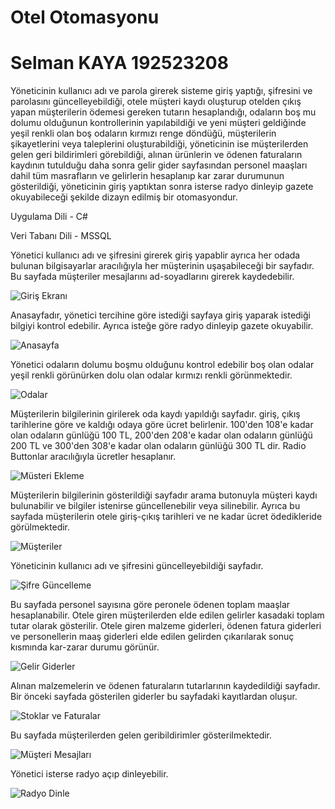 # Otel Otomasyonu

# Selman KAYA 192523208

Yöneticinin kullanıcı adı ve parola girerek sisteme giriş yaptığı, şifresini ve parolasını güncelleyebildiği, otele müşteri kaydı oluşturup otelden çıkış yapan müşterilerin ödemesi gereken tutarın hesaplandığı, odaların boş mu dolumu olduğunun kontrollerinin yapılabildiği ve yeni müşteri geldiğinde yeşil renkli olan boş odaların kırmızı renge döndüğü, müşterilerin şikayetlerini veya taleplerini oluşturabildiği, yöneticinin ise müşterilerden gelen geri bildirimleri görebildiği, alınan ürünlerin ve ödenen faturaların kaydının tutulduğu daha sonra gelir gider sayfasından personel maaşları dahil tüm masrafların ve gelirlerin hesaplanıp kar zarar durumunun gösterildiği, yöneticinin giriş yaptıktan sonra isterse radyo dinleyip gazete okuyabileceği şekilde dizayn edilmiş bir otomasyondur.


Uygulama Dili - C#

Veri Tabanı Dili - MSSQL

Yönetici kullanıcı adı ve şifresini girerek giriş yapablir ayrıca her odada bulunan bilgisayarlar aracılığıyla her müşterinin uşaşabileceği bir sayfadır. Bu sayfada müşteriler mesajlarını ad-soyadlarını girerek kaydedebilir.

![Giriş Ekranı](https://user-images.githubusercontent.com/106451074/170855236-94cb3135-b8a7-449f-8dd7-62b119986d24.PNG)

Anasayfadır, yönetici tercihine göre istediği sayfaya giriş yaparak istediği bilgiyi kontrol edebilir. Ayrıca isteğe göre radyo dinleyip gazete okuyabilir.

![Anasayfa](https://user-images.githubusercontent.com/106451074/170855247-05204d4e-c8da-42b3-9c21-168c36164b3d.PNG)

Yönetici odaların dolumu boşmu olduğunu kontrol edebilir boş olan odalar yeşil renkli görünürken dolu olan odalar kırmızı renkli görünmektedir.

![Odalar](https://user-images.githubusercontent.com/106451074/170855250-c14c87bb-9fe7-4c08-86d0-b08c9a39bd24.PNG)

Müşterilerin bilgilerinin girilerek oda kaydı yapıldığı sayfadır. giriş, çıkış tarihlerine göre ve kaldığı odaya göre ücret belirlenir. 100'den 108'e kadar olan odaların günlüğü 100 TL, 200'den 208'e kadar olan odaların günlüğü 200 TL ve 300'den 308'e kadar olan odaların günlüğü 300 TL dir. Radio Buttonlar aracılığıyla ücretler hesaplanır.

![Müsteri Ekleme](https://user-images.githubusercontent.com/106451074/170855251-487542e6-5bc4-4844-a0a6-d49540546fe1.PNG)

Müşterilerin bilgilerinin gösterildiği sayfadır arama butonuyla müşteri kaydı bulunabilir ve bilgiler istenirse güncellenebilir veya silinebilir. Ayrıca bu sayfada müşterilerin otele giriş-çıkış tarihleri ve ne kadar ücret ödedikleride görülmektedir.

![Müşteriler](https://user-images.githubusercontent.com/106451074/170855252-e59cdf27-9aaa-418b-96e7-694f1b975ba4.PNG)

Yöneticinin kullanıcı adı ve şifresini güncelleyebildiği sayfadır.

![Şifre Güncelleme](https://user-images.githubusercontent.com/106451074/170855258-93ef3ac7-ae92-4eb0-b2ea-75e32d9e1ba9.PNG)

Bu sayfada personel sayısına göre peronele ödenen toplam maaşlar hesaplanabilir. Otele giren müşterilerden elde edilen gelirler kasadaki toplam tutar olarak gösterilir. Otele giren malzeme giderleri, ödenen fatura giderleri ve personellerin maaş giderleri elde edilen gelirden çıkarılarak sonuç kısmında kar-zarar durumu görünür.

![Gelir Giderler](https://user-images.githubusercontent.com/106451074/170855264-38102e64-4e43-443d-a168-5fde43ded0a9.PNG)

Alınan malzemelerin ve ödenen faturaların tutarlarının kaydedildiği sayfadır. Bir önceki sayfada gösterilen giderler bu sayfadaki kayıtlardan oluşur. 

![Stoklar ve Faturalar](https://user-images.githubusercontent.com/106451074/170855265-efe2c702-2092-4056-816f-385250320de3.PNG)

Bu sayfada müşterilerden gelen geribildirimler gösterilmektedir.

![Müşteri Mesajları](https://user-images.githubusercontent.com/106451074/170855268-0fa240a1-f352-4b29-89f5-9e02e69617cb.PNG)

Yönetici isterse radyo açıp dinleyebilir.

![Radyo Dinle](https://user-images.githubusercontent.com/106451074/170855269-93726e00-c2a1-42f2-991a-c1edca2e2c89.PNG)
